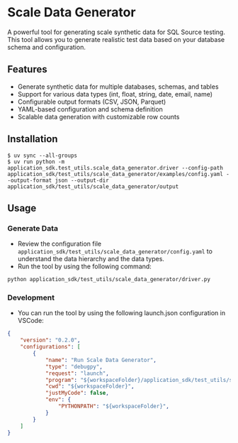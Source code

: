 # Scale Data Generator

A powerful tool for generating scale synthetic data for SQL Source testing. This tool allows you to generate realistic test data based on your database schema and configuration.

## Features

- Generate synthetic data for multiple databases, schemas, and tables
- Support for various data types (int, float, string, date, email, name)
- Configurable output formats (CSV, JSON, Parquet)
- YAML-based configuration and schema definition
- Scalable data generation with customizable row counts

## Installation

```
$ uv sync --all-groups
$ uv run python -m application_sdk.test_utils.scale_data_generator.driver --config-path application_sdk/test_utils/scale_data_generator/examples/config.yaml --output-format json --output-dir application_sdk/test_utils/scale_data_generator/output
```

## Usage

### Generate Data

- Review the configuration file `application_sdk/test_utils/scale_data_generator/config.yaml` to understand the data hierarchy and the data types.
- Run the tool by using the following command:

```bash
python application_sdk/test_utils/scale_data_generator/driver.py
```

### Development

- You can run the tool by using the following launch.json configuration in VSCode:

```json
{
    "version": "0.2.0",
    "configurations": [
        {
            "name": "Run Scale Data Generator",
            "type": "debugpy",
            "request": "launch",
            "program": "${workspaceFolder}/application_sdk/test_utils/scale_data_generator/driver.py",
            "cwd": "${workspaceFolder}",
            "justMyCode": false,
            "env": {
                "PYTHONPATH": "${workspaceFolder}",
            }
        }
    ]
}
```
